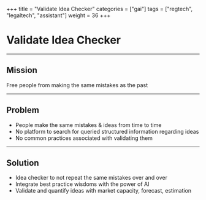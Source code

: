+++
title = "Validate Idea Checker"
categories = ["gai"]
tags = ["regtech", "legaltech", "assistant"]
weight = 36
+++

# Validate Idea Checker

---

## Mission

Free people from making the same mistakes as the past

---

## Problem

- People make the same mistakes & ideas from time to time
- No platform to search for queried structured information regarding ideas
- No common practices associated with validating them

---

## Solution

- Idea checker to not repeat the same mistakes over and over
- Integrate best practice wisdoms with the power of AI
- Validate and quantify ideas with market capacity, forecast, estimation
